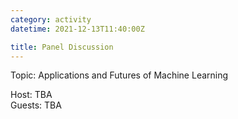 ```yaml
---
category: activity
datetime: 2021-12-13T11:40:00Z

title: Panel Discussion
---
```


Topic: Applications and Futures of Machine Learning

Host: TBA  
Guests: TBA
